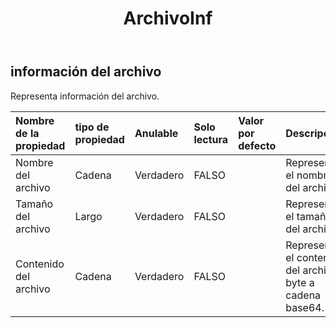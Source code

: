 ﻿---
title: ArchivoInf
second_title: Aspose.Cells Cloud Documen
type: docs
url: /es/specification/model/fileinfo/
description: "Aspose.Cells Especificación del modelo de nube: FileInfo. Maneje sin esfuerzo Excel y otros documentos de hoja de cálculo con funciones como abrir, generar, editar, dividir, fusionar, comparar y convertir."
kwords: Excel, Office, Hoja de cálculo, Nube REST API, FileInfo
weight: 50
---
## **información del archivo**

 Representa información del archivo.

| Nombre de la propiedad| tipo de propiedad| Anulable| Solo lectura| Valor por defecto| Descripción|
|:- |:- |:- |:- |:- |:- |
| Nombre del archivo| Cadena| Verdadero| FALSO|| Representa el nombre del archivo.|
| Tamaño del archivo| Largo| Verdadero| FALSO|| Representa el tamaño del archivo.|
| Contenido del archivo| Cadena| Verdadero| FALSO|| Representa el contenido del archivo, byte a cadena base64.|

